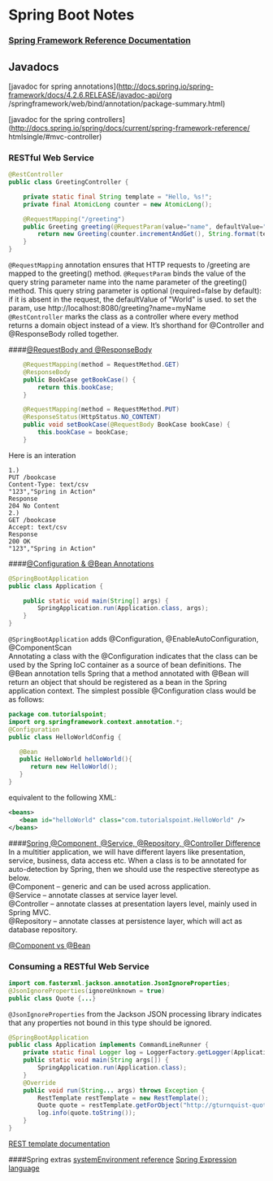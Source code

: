 # Spring Boot Notes
### [Spring Framework Reference Documentation](http://docs.spring.io/spring/docs/current/spring-framework-reference/htmlsingle)  


## Javadocs
[javadoc for spring annotations](http://docs.spring.io/spring-framework/docs/4.2.6.RELEASE/javadoc-api/org
/springframework/web/bind/annotation/package-summary.html)

[javadoc for the spring controllers](http://docs.spring.io/spring/docs/current/spring-framework-reference/
htmlsingle/#mvc-controller)

###  RESTful Web Service
```java
@RestController
public class GreetingController {

    private static final String template = "Hello, %s!";
    private final AtomicLong counter = new AtomicLong();

    @RequestMapping("/greeting")
    public Greeting greeting(@RequestParam(value="name", defaultValue="World") String name) {
        return new Greeting(counter.incrementAndGet(), String.format(template, name));
    }
}
```
```@RequestMapping``` annotation ensures that HTTP requests to /greeting are mapped to the greeting() method.
```@RequestParam``` binds the value of the query string parameter name into the name parameter of the greeting() method. 
This query string parameter is optional (required=false by default): if it is absent in the request, the defaultValue 
of "World" is used. to set the param, use http://localhost:8080/greeting?name=myName  
```@RestController``` marks the class as a controller where every method returns a domain object instead of a view. 
It’s shorthand for @Controller and @ResponseBody rolled together.

####[@RequestBody and @ResponseBody](http://www.beabetterdeveloper.com/2013/07/spring-mvc-requestbody-and-responsebody.html)

```java
    @RequestMapping(method = RequestMethod.GET)
    @ResponseBody
    public BookCase getBookCase() {
        return this.bookCase;
    }

    @RequestMapping(method = RequestMethod.PUT)
    @ResponseStatus(HttpStatus.NO_CONTENT)
    public void setBookCase(@RequestBody BookCase bookCase) {
        this.bookCase = bookCase;
    }
```
Here is an interation
```
1.)
PUT /bookcase
Content-Type: text/csv
"123","Spring in Action"
Response
204 No Content
2.) 
GET /bookcase
Accept: text/csv
Response
200 OK
"123","Spring in Action"
```
####[@Configuration & @Bean Annotations](http://www.tutorialspoint.com/spring/spring_java_based_configuration.htm) 
```java
@SpringBootApplication
public class Application {

    public static void main(String[] args) {
        SpringApplication.run(Application.class, args);
    }
}
```
```@SpringBootApplication``` adds @Configuration, @EnableAutoConfiguration, @ComponentScan  
Annotating a class with the @Configuration indicates that the class can be used by the Spring IoC container as a source of bean definitions. The @Bean annotation tells Spring that a method annotated with @Bean will return an object that should be registered as a bean in the Spring application context. The simplest possible @Configuration class would be as follows:  
```java
package com.tutorialspoint;
import org.springframework.context.annotation.*;
@Configuration
public class HelloWorldConfig {

   @Bean 
   public HelloWorld helloWorld(){
      return new HelloWorld();
   }
}
```
equivalent to the following XML:
```xml
<beans>
   <bean id="helloWorld" class="com.tutorialspoint.HelloWorld" />
</beans>
```

####[Spring @Component, @Service, @Repository, @Controller Difference](http://javapapers.com/spring/spring-component-service-repository-controller-difference/)
In a multitier application, we will have different layers like presentation, service, business, data access etc. When a class is to be annotated for auto-detection by Spring, then we should use the respective stereotype as below.  
@Component – generic and can be used across application.  
@Service – annotate classes at service layer level.  
@Controller – annotate classes at presentation layers level, mainly used in Spring MVC.  
@Repository – annotate classes at persistence layer, which will act as database repository.  

[@Component vs @Bean](http://stackoverflow.com/questions/10604298/spring-component-versus-bean)

### Consuming a RESTful Web Service
```java
import com.fasterxml.jackson.annotation.JsonIgnoreProperties;
@JsonIgnoreProperties(ignoreUnknown = true)
public class Quote {...}
```
```@JsonIgnoreProperties``` from the Jackson JSON processing library indicates that any properties not bound in this type should be ignored.  
```java
@SpringBootApplication
public class Application implements CommandLineRunner {
    private static final Logger log = LoggerFactory.getLogger(Application.class);
    public static void main(String args[]) {
        SpringApplication.run(Application.class);
    }
    @Override
    public void run(String... args) throws Exception {
        RestTemplate restTemplate = new RestTemplate();
        Quote quote = restTemplate.getForObject("http://gturnquist-quoters.cfapps.io/api/random", Quote.class);
        log.info(quote.toString());
    }
}
```
[REST template documentation](http://docs.spring.io/spring/docs/current/javadoc-api/org/springframework/web/client/RestTemplate.html)


####Spring extras
[systemEnvironment reference](http://docs.spring.io/spring-framework/docs/current/javadoc-api/org/springframework/core/env/StandardEnvironment.html) [Spring Expression language](http://docs.spring.io/spring/docs/current/spring-framework-reference/html/expressions.html)

